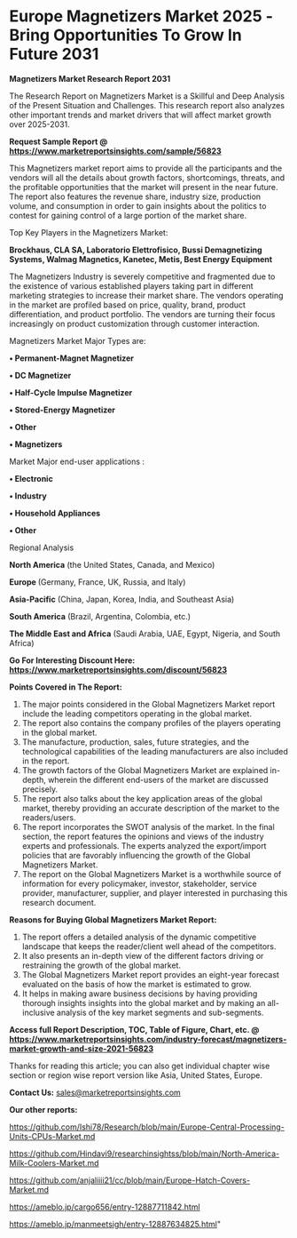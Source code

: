 # Europe Magnetizers Market 2025 -Bring Opportunities To Grow In Future 2031

<strong>Magnetizers Market Research Report 2031</strong>

The Research Report on Magnetizers Market is a Skillful and Deep Analysis of the Present Situation and Challenges. This research report also analyzes other important trends and market drivers that will affect market growth over 2025-2031.

<strong>Request Sample Report @ <a href=https://www.marketreportsinsights.com/sample/56823>https://www.marketreportsinsights.com/sample/56823</a></strong>

This Magnetizers market report aims to provide all the participants and the vendors will all the details about growth factors, shortcomings, threats, and the profitable opportunities that the market will present in the near future. The report also features the revenue share, industry size, production volume, and consumption in order to gain insights about the politics to contest for gaining control of a large portion of the market share.

Top Key Players in the Magnetizers Market:

<strong>Brockhaus, CLA SA, Laboratorio Elettrofisico, Bussi Demagnetizing Systems, Walmag Magnetics, Kanetec, Metis, Best Energy Equipment</strong>

The Magnetizers Industry is severely competitive and fragmented due to the existence of various established players taking part in different marketing strategies to increase their market share. The vendors operating in the market are profiled based on price, quality, brand, product differentiation, and product portfolio. The vendors are turning their focus increasingly on product customization through customer interaction.

Magnetizers Market Major Types are:

<strong>• Permanent-Magnet Magnetizer

• DC Magnetizer

• Half-Cycle Impulse Magnetizer

• Stored-Energy Magnetizer

• Other

• Magnetizers</strong>

Market Major end-user applications :

<strong>• Electronic

• Industry

• Household Appliances

• Other</strong>

Regional Analysis

</u><strong><b>North America</b></strong> (the United States, Canada, and Mexico)

<strong><b>Europe </b></strong>(Germany, France, UK, Russia, and Italy)

<strong><b>Asia-Pacific</b></strong> (China, Japan, Korea, India, and Southeast Asia)

<strong><b>South America</b></strong> (Brazil, Argentina, Colombia, etc.)

<strong><b>The Middle East and Africa</b></strong> (Saudi Arabia, UAE, Egypt, Nigeria, and South Africa)

<strong>Go For Interesting Discount Here: <a href=https://www.marketreportsinsights.com/discount/56823>https://www.marketreportsinsights.com/discount/56823</a></strong>

<strong>Points Covered in The Report:</strong>
<ol>
  <li>The major points considered in the Global Magnetizers Market report include the leading competitors operating in the global market.</li>
  <li>The report also contains the company profiles of the players operating in the global market.</li>
  <li>The manufacture, production, sales, future strategies, and the technological capabilities of the leading manufacturers are also included in the report.</li>
  <li>The growth factors of the Global Magnetizers Market are explained in-depth, wherein the different end-users of the market are discussed precisely.</li>
  <li>The report also talks about the key application areas of the global market, thereby providing an accurate description of the market to the readers/users.</li>
  <li>The report incorporates the SWOT analysis of the market. In the final section, the report features the opinions and views of the industry experts and professionals. The experts analyzed the export/import policies that are favorably influencing the growth of the Global Magnetizers Market.</li>
  <li>The report on the Global Magnetizers Market is a worthwhile source of information for every policymaker, investor, stakeholder, service provider, manufacturer, supplier, and player interested in purchasing this research document.</li>
</ol>
<strong>Reasons for Buying Global Magnetizers Market Report:</strong>

<ol>
  <li>The report offers a detailed analysis of the dynamic competitive landscape that keeps the reader/client well ahead of the competitors.</li>
  <li>It also presents an in-depth view of the different factors driving or restraining the growth of the global market.</li>
  <li>The Global Magnetizers Market report provides an eight-year forecast evaluated on the basis of how the market is estimated to grow.</li>
  <li>It helps in making aware business decisions by having providing thorough insights insights into the global market and by making an all-inclusive analysis of the key market segments and sub-segments.</li>
</ol>
<strong>Access full Report Description, TOC, Table of Figure, Chart, etc. @ <a href=https://www.marketreportsinsights.com/industry-forecast/magnetizers-market-growth-and-size-2021-56823>https://www.marketreportsinsights.com/industry-forecast/magnetizers-market-growth-and-size-2021-56823</a></strong>


Thanks for reading this article; you can also get individual chapter wise section or region wise report version like Asia, United States, Europe.

<strong>Contact Us:</strong>
sales@marketreportsinsights.com

<strong>Our other reports:</strong>

<a href=https://github.com/Ishi78/Research/blob/main/Europe-Central-Processing-Units-CPUs-Market.md>https://github.com/Ishi78/Research/blob/main/Europe-Central-Processing-Units-CPUs-Market.md</a>

<a href=https://github.com/Hindavi9/researchinsightss/blob/main/North-America-Milk-Coolers-Market.md>https://github.com/Hindavi9/researchinsightss/blob/main/North-America-Milk-Coolers-Market.md</a>

<a href=https://github.com/anjaliiii21/cc/blob/main/Europe-Hatch-Covers-Market.md>https://github.com/anjaliiii21/cc/blob/main/Europe-Hatch-Covers-Market.md</a>

<a href=https://ameblo.jp/cargo656/entry-12887711842.html>https://ameblo.jp/cargo656/entry-12887711842.html</a>

<a href=https://ameblo.jp/manmeetsigh/entry-12887634825.html>https://ameblo.jp/manmeetsigh/entry-12887634825.html</a>"
